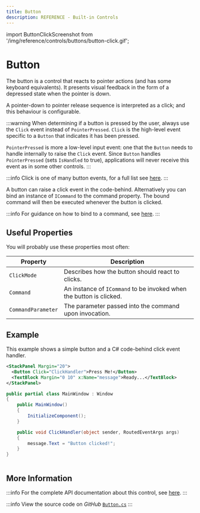 ```yaml
---
title: Button
description: REFERENCE - Built-in Controls
---
```


import ButtonClickScreenshot from '/img/reference/controls/buttons/button-click.gif';

# Button

The button is a control that reacts to pointer actions (and has some keyboard equivalents). It presents visual feedback in the form of a depressed state when the pointer is down.

A pointer-down to pointer release sequence is interpreted as a click; and this behaviour is configurable.

:::warning
When determining if a button is pressed by the user, always use the `Click` event instead of `PointerPressed`. `Click` is the high-level event specific to a `Button` that indicates it has been pressed.

`PointerPressed` is more a low-level input event: one that the `Button` needs to handle internally to raise the `Click` event. Since `Button` handles `PointerPressed` (sets `IsHandled` to true), applications will never receive this event as in some other controls.
:::

:::info
Click is one of many button events, for a full list see [here](https://api-docs.avaloniaui.net/docs/T_Avalonia_Controls_Button#events).
:::

A button can raise a click event in the code-behind. Alternatively you can bind an instance of `ICommand` to the command property. The bound command will then be executed whenever the button is clicked.

:::info
For guidance on how to bind to a command, see [here](../../../basics/user-interface/adding-interactivity).
:::

## Useful Properties

You will probably use these properties most often:

| Property           | Description                                                         |
| ------------------ | ------------------------------------------------------------------- |
| `ClickMode`        | Describes how the button should react to clicks.                    |
| `Command`          | An instance of `ICommand` to be invoked when the button is clicked. |
| `CommandParameter` | The parameter passed into the command upon invocation.              |

## Example

This example shows a simple button and a C# code-behind click event handler.



```xml
<StackPanel Margin="20">
  <Button Click="ClickHandler">Press Me!</Button>
  <TextBlock Margin="0 10" x:Name="message">Ready...</TextBlock>
</StackPanel>
```


```csharp title='C#'
public partial class MainWindow : Window
{
    public MainWindow()
    {
        InitializeComponent();
    }

    public void ClickHandler(object sender, RoutedEventArgs args)
    {
        message.Text = "Button clicked!";
    }
}
```

<img src={ButtonClickScreenshot} alt=""/>

## More Information

:::info
For the complete API documentation about this control, see [here](https://api-docs.avaloniaui.net/docs/T_Avalonia_Controls_Button).
:::

:::info
View the source code on _GitHub_ [`Button.cs`](https://github.com/AvaloniaUI/Avalonia/blob/master/src/Avalonia.Controls/Button.cs)
:::